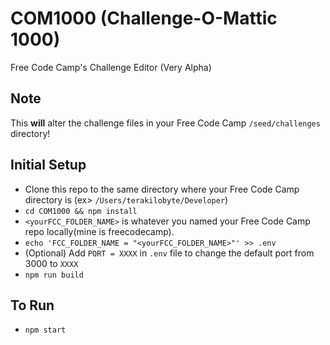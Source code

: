 # COM1000 (Challenge-O-Mattic 1000)
Free Code Camp's Challenge Editor (Very Alpha)

## Note
This **will** alter the challenge files in your Free Code Camp `/seed/challenges` directory!


## Initial Setup
* Clone this repo to the same directory where your Free Code Camp directory is (ex> `/Users/terakilobyte/Developer`)
* `cd COM1000 && npm install`
* `<yourFCC_FOLDER_NAME>` is whatever you named your Free Code Camp repo locally(mine is freecodecamp).
* `echo 'FCC_FOLDER_NAME = "<yourFCC_FOLDER_NAME>"' >> .env`
* (Optional) Add `PORT = XXXX` in `.env` file to change the default port from 3000 to `XXXX` 
* `npm run build`

## To Run
* `npm start`

